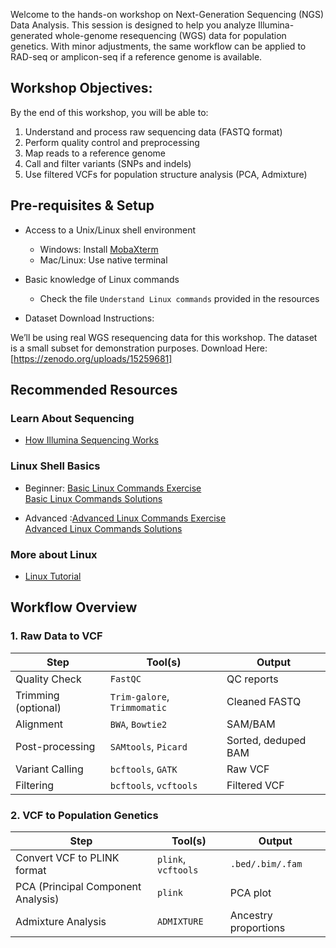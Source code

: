 Welcome to the hands-on workshop on Next-Generation Sequencing (NGS) Data Analysis. This session is designed to help you analyze Illumina-generated whole-genome resequencing (WGS) data for population genetics.
With minor adjustments, the same workflow can be applied to RAD-seq or amplicon-seq if a reference genome is available.

## Workshop Objectives: 

By the end of this workshop, you will be able to:

1. Understand and process raw sequencing data (FASTQ format)
2. Perform quality control and preprocessing
3. Map reads to a reference genome
4. Call and filter variants (SNPs and indels)
5. Use filtered VCFs for population structure analysis (PCA, Admixture)


## Pre-requisites & Setup

- Access to a Unix/Linux shell environment
  - Windows: Install [MobaXterm](https://mobaxterm.mobatek.net)
  - Mac/Linux: Use native terminal

- Basic knowledge of Linux commands
  - Check the file `Understand Linux commands` provided in the resources
 
- Dataset Download Instructions:

We’ll be using real WGS resequencing data for this workshop. The dataset is a small subset for demonstration purposes. 
Download Here: [https://zenodo.org/uploads/15259681]

## Recommended Resources

###  Learn About Sequencing

- [How Illumina Sequencing Works](https://www.youtube.com/watch?v=fCd6B5HRaZ8&t=238s)

###  Linux Shell Basics

- Beginner: [Basic Linux Commands Exercise](https://github.com/PoODL-CES/Genomics_learning_workshop/blob/main/Linux_basics.sh) \
            [Basic Linux Commands Solutions](https://github.com/PoODL-CES/Genomics_learning_workshop/blob/main/Linux_basics_solutions.sh)

- Advanced :[Advanced Linux Commands Exercise](https://github.com/PoODL-CES/Genomics_learning_workshop/blob/main/Linux_advanced.sh) \
            [Advanced Linux Commands Solutions](https://github.com/PoODLCES/Genomics_learning_workshop/blob/main/Linux_advanced_solutions.sh)


### More about Linux

- [Linux Tutorial](https://ryanstutorials.net/linuxtutorial/navigation.php)


## Workflow Overview

### 1. Raw Data to VCF

| Step | Tool(s) | Output |
|------|---------|--------|
| Quality Check | `FastQC` | QC reports |
| Trimming (optional) | `Trim-galore`, `Trimmomatic` | Cleaned FASTQ |
| Alignment | `BWA`, `Bowtie2` | SAM/BAM |
| Post-processing | `SAMtools`, `Picard` | Sorted, deduped BAM |
| Variant Calling | `bcftools`, `GATK` | Raw VCF |
| Filtering | `bcftools`, `vcftools` | Filtered VCF |

### 2. VCF to Population Genetics

| Step | Tool(s) | Output |
|------|---------|--------|
| Convert VCF to PLINK format | `plink`, `vcftools` | `.bed/.bim/.fam` |
| PCA (Principal Component Analysis) | `plink` | PCA plot |
| Admixture Analysis | `ADMIXTURE` | Ancestry proportions |

